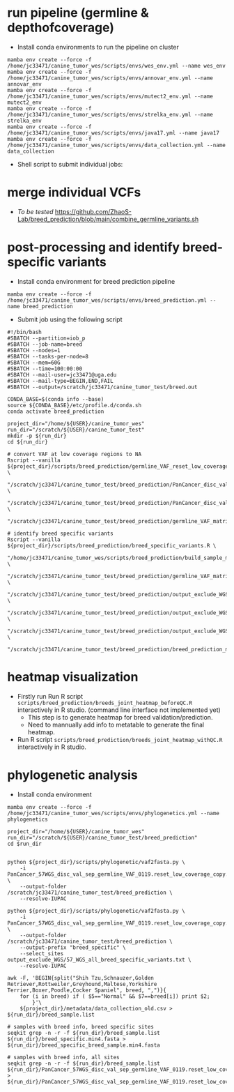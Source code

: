 # run pipeline (germline & depthofcoverage)
- Install conda environments to run the pipeline on cluster
```
mamba env create --force -f /home/jc33471/canine_tumor_wes/scripts/envs/wes_env.yml --name wes_env
mamba env create --force -f /home/jc33471/canine_tumor_wes/scripts/envs/annovar_env.yml --name annovar_env
mamba env create --force -f /home/jc33471/canine_tumor_wes/scripts/envs/mutect2_env.yml --name mutect2_env
mamba env create --force -f /home/jc33471/canine_tumor_wes/scripts/envs/strelka_env.yml --name strelka_env
mamba env create --force -f /home/jc33471/canine_tumor_wes/scripts/envs/java17.yml --name java17
mamba env create --force -f /home/jc33471/canine_tumor_wes/scripts/envs/data_collection.yml --name data_collection
```
- Shell script to submit individual jobs:


# merge individual VCFs
- *To be tested* https://github.com/ZhaoS-Lab/breed_prediction/blob/main/combine_germline_variants.sh


# post-processing and identify breed-specific variants
- Install conda environment for breed prediction pipeline
```
mamba env create --force -f /home/jc33471/canine_tumor_wes/scripts/envs/breed_prediction.yml --name breed_prediction
```

- Submit job using the following script
```
#!/bin/bash
#SBATCH --partition=iob_p
#SBATCH --job-name=breed
#SBATCH --nodes=1
#SBATCH --tasks-per-node=8
#SBATCH --mem=60G
#SBATCH --time=100:00:00
#SBATCH --mail-user=jc33471@uga.edu
#SBATCH --mail-type=BEGIN,END,FAIL
#SBATCH --output=/scratch/jc33471/canine_tumor_test/breed.out

CONDA_BASE=$(conda info --base)
source ${CONDA_BASE}/etc/profile.d/conda.sh
conda activate breed_prediction

project_dir="/home/${USER}/canine_tumor_wes"
run_dir="/scratch/${USER}/canine_tumor_test"
mkdir -p ${run_dir}
cd ${run_dir}

# convert VAF at low coverage regions to NA
Rscript --vanilla ${project_dir}/scripts/breed_prediction/germline_VAF_reset_low_coverage.R \
  "/scratch/jc33471/canine_tumor_test/breed_prediction/PanCancer_disc_val_merged_germline_VAF_01_01_2021.txt.gz" \
  "/scratch/jc33471/canine_tumor_test/breed_prediction/PanCancer_disc_val_merged_germline_depths_01_01_2021.txt.gz" \
  "/scratch/jc33471/canine_tumor_test/breed_prediction/germline_VAF_matrix.reset_low_coverage.txt.gz"

# identify breed specific variants
Rscript --vanilla ${project_dir}/scripts/breed_prediction/breed_specific_variants.R \
  "/home/jc33471/canine_tumor_wes/scripts/breed_prediction/build_sample_meta_data.R" \
  "/scratch/jc33471/canine_tumor_test/breed_prediction/germline_VAF_matrix.reset_low_coverage.txt.gz" \
  "/scratch/jc33471/canine_tumor_test/breed_prediction/output_exclude_WGS/breed_unique_variants.txt" \
  "/scratch/jc33471/canine_tumor_test/breed_prediction/output_exclude_WGS/breed_enriched_variants.txt" \
  "/scratch/jc33471/canine_tumor_test/breed_prediction/output_exclude_WGS/all_breed_specific_variants.txt" \
  "/scratch/jc33471/canine_tumor_test/breed_prediction/breed_prediction_metadata.txt"
```

# heatmap visualization
- Firstly run Run R script `scripts/breed_prediction/breeds_joint_heatmap_beforeQC.R` interactively in R studio.  (command line interface not implemented yet)
  - This step is to generate heatmap for breed validation/prediction.
  - Need to mannually add info to metatable to generate the final heatmap.
- Run R script `scripts/breed_prediction/breeds_joint_heatmap_withQC.R` interactively in R studio.

# phylogenetic analysis
- Install conda environment
```
mamba env create --force -f /home/jc33471/canine_tumor_wes/scripts/envs/phylogenetics.yml --name phylogenetics
```
```
project_dir="/home/${USER}/canine_tumor_wes"
run_dir="/scratch/${USER}/canine_tumor_test/breed_prediction"
cd $run_dir


python ${project_dir}/scripts/phylogenetic/vaf2fasta.py \
    -i PanCancer_57WGS_disc_val_sep_germline_VAF_0119.reset_low_coverage_copy.txt \
    --output-folder /scratch/jc33471/canine_tumor_test/breed_prediction \
    --resolve-IUPAC

python ${project_dir}/scripts/phylogenetic/vaf2fasta.py \
    -i PanCancer_57WGS_disc_val_sep_germline_VAF_0119.reset_low_coverage_copy.txt \
    --output-folder /scratch/jc33471/canine_tumor_test/breed_prediction \
    --output-prefix "breed_specific" \
    --select_sites output_exclude_WGS/57_WGS_all_breed_specific_variants.txt \
    --resolve-IUPAC

awk -F, 'BEGIN{split("Shih Tzu,Schnauzer,Golden Retriever,Rottweiler,Greyhound,Maltese,Yorkshire Terrier,Boxer,Poodle,Cocker Spaniel", breed, ",")}{
    for (i in breed) if ( $5=="Normal" && $7==breed[i]) print $2;
        }'\
    ${project_dir}/metadata/data_collection_old.csv > ${run_dir}/breed_sample.list

# samples with breed info, breed specific sites
seqkit grep -n -r -f ${run_dir}/breed_sample.list ${run_dir}/breed_specific.min4.fasta > ${run_dir}/breed_specific_breed_sample.min4.fasta

# samples with breed info, all sites
seqkit grep -n -r -f ${run_dir}/breed_sample.list ${run_dir}/PanCancer_57WGS_disc_val_sep_germline_VAF_0119.reset_low_coverage_copy.txt.min4.fasta > ${run_dir}/PanCancer_57WGS_disc_val_sep_germline_VAF_0119.reset_low_coverage_copy_breed_sample.min4.fasta

```